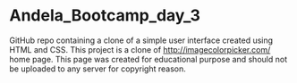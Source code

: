 # Andela_Bootcamp_day_3
GitHub repo containing a clone of a simple user interface created using HTML and CSS.
This project is a clone of http://imagecolorpicker.com/ home page.
This page was created for educational purpose and should not
be uploaded to any server for copyright reason.
